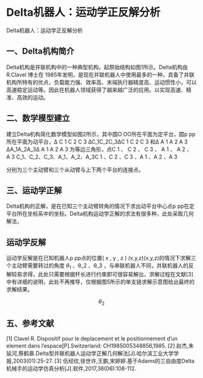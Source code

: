 # Delta机器人：运动学正反解分析
Delta机器人：运动学正反解分析
## 一、Delta机构简介

Delta机构是并联机构中的一种典型机构，起原始结构如图1所示。Delta机构由R.Clavel 博士在 1985年发明，是现在并联机器人中使用最多的一种，具备了并联机构所特有的优点，负载能力强、效率高、末端执行器精度高、运动惯性小，可以高速稳定运动等。因此在机器人领域获得了越来越广泛的应用。以实现高速、精准、高效的运动。


## 二、数学模型建立

建立Delta机构简化数学模型如图2所示，其中圆O ΟO所在平面为定平台，圆p pp所在平面为动平台，∆ C 1 C 2 C 3 ∆C_1C_2C_3∆C 
1 C 2 C 3 和∆ A 1 A 2 A 3 ∆A_1A_2A_3∆ A 1 A 2 A 3 为等边三角形，点C 1 、 C 2 、 C 3 、 A 1 、 A 2 、 A 3 C_1、C_2、C_3、A_1、A_2、A_3C 1 、C 2 、C 3 、A 1 、A 2 、A 3

 分别为三个主动臂和三个从动臂与上下两个平台的连接点。

## 三、运动学正解

Delta机构的正解，是在已知三个主动臂转角的情况下求出动平台中心点p pp在定平台所在坐标系中的坐标。Delta机构运动学正解的求法有很多种，此处采取几何解法，



## 运动学反解

运动学反解是在已知机器人p pp点的位置( x , y , z ) (x,y,z)(x,y,z)的情况下求解三个主动臂需要转过的角度  $\theta_1$  、θ_2 、θ_3 ，与串联机器人不同，并联机器人的反解较易求得，此处只需要根据杆长进行约束即可很容易解出，求解过程在文献[3]中有详细的说明，此处不再推导，仅根据图5所示的单支链求解示意图给出最终的求解结果。


$$
\theta_2
$$


## 五、参考文献
[1] Clavel R. Dispositif pour le deplacement et le positionnement d’un element dans l’espace[P].Switzerland: CH1985005348856,1985.
[2] 赵杰,朱延河,蔡鹤皋.Delta型并联机器人运动学正解几何解法[J].哈尔滨工业大学学报,2003(01):25-27.
[3] 伍经纹,徐世许,王鹏,宋婷婷.基于Adams的三自由度Delta机械手的运动学仿真分析[J].软件,2017,38(06):108-112.